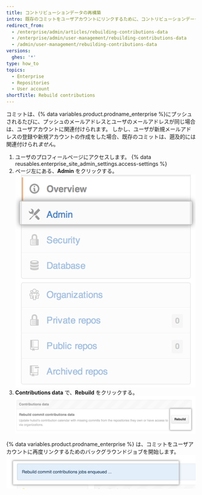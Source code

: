 ```yaml
---
title: コントリビューションデータの再構築
intro: 既存のコミットをユーザアカウントにリンクするために、コントリビューションデータの再構築が必要になることがあります。
redirect_from:
  - /enterprise/admin/articles/rebuilding-contributions-data
  - /enterprise/admin/user-management/rebuilding-contributions-data
  - /admin/user-management/rebuilding-contributions-data
versions:
  ghes: '*'
type: how_to
topics:
  - Enterprise
  - Repositories
  - User account
shortTitle: Rebuild contributions
---
```


コミットは、{% data variables.product.prodname_enterprise %}にプッシュされるたびに、プッシュのメールアドレスとユーザのメールアドレスが同じ場合は、ユーザアカウントに関連付けられます。 しかし、ユーザが新規メールアドレスの登録や新規アカウントの作成をした場合、既存のコミットは、遡及的には関連付けられ*ません*。

1. ユーザのプロフィールページにアクセスします。
{% data reusables.enterprise_site_admin_settings.access-settings %}
3. ページ左にある、**Admin** をクリックする。 ![[Admin] タブ](/assets/images/enterprise/site-admin-settings/admin-tab.png)
4. **Contributions data** で、**Rebuild** をクリックする。 ![[Rebuild] ボタン](/assets/images/enterprise/site-admin-settings/rebuild-button.png)

{% data variables.product.prodname_enterprise %} は、コミットをユーザアカウントに再度リンクするためのバックグラウンドジョブを開始します。
  ![待ち行列に入っている再構築ジョブ](/assets/images/enterprise/site-admin-settings/rebuild-jobs.png)
